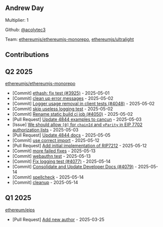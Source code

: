 
## Andrew Day
Multiplier: 1

Github: [@acolytec3](https://github.com/acolytec3)

Team: [ethereumjs/ethereumjs-monorepo](https://github.com/ethereumjs/ethereumjs-monorepo/pulls?q=is%3Apr+author%3Aacolytec3+), [ethereumjs/ultralight](https://github.com/ethereumjs/ultralight/pulls?q=is%3Apr+author%3Aacolytec3+)

## Contributions

## Q2 2025


[ethereumjs/ethereumjs-monorepo](https://github.com/ethereumjs/ethereumjs-monorepo)
* [Commit] [ethash: fix test (#3925)](https://github.com/ethereumjs/ethereumjs-monorepo/commit/2b2ff838c18d924c4b323bd85b17a636cdd394fa) - 2025-05-01
* [Commit] [clean up error messages](https://github.com/ethereumjs/ethereumjs-monorepo/commit/e4fbfcb5afa2fc51b267e8b40a962e154dada8da) - 2025-05-02
* [Commit] [Logger usage removal in client tests (#4048)](https://github.com/ethereumjs/ethereumjs-monorepo/commit/f041a6833127a061288ebc94b0c90fc928875ffa) - 2025-05-02
* [Commit] [skip useless logging test](https://github.com/ethereumjs/ethereumjs-monorepo/commit/6c2a12740e5fbea25c95bb5d13141c1b14b644dd) - 2025-05-02
* [Commit] [Rename static build ci job (#4050)](https://github.com/ethereumjs/ethereumjs-monorepo/commit/e300b10b35ca70917de555ec6080e8bacc4495f1) - 2025-05-02
* [Pull Request] [Update 4844 examples to cancun](https://github.com/ethereumjs/ethereumjs-monorepo/pull/4058) - 2025-05-03
* [Issue] [We should allow `[0]` for `chainId` and `yParity` in EIP 7702 authorization lists](https://github.com/ethereumjs/ethereumjs-monorepo/issues/4057) - 2025-05-03
* [Pull Request] [Update 4844 docs](https://github.com/ethereumjs/ethereumjs-monorepo/pull/4065) - 2025-05-05
* [Commit] [use correct import](https://github.com/ethereumjs/ethereumjs-monorepo/commit/6116c36171280716f5918ece5cdf747b667c7e0a) - 2025-05-12
* [Pull Request] [Add initial implementation of RIP7212](https://github.com/ethereumjs/ethereumjs-monorepo/pull/4075) - 2025-05-12
* [Commit] [more failed fixes](https://github.com/ethereumjs/ethereumjs-monorepo/commit/c3cc64f8053db0c86f364aafc5897f6af9f8d598) - 2025-05-13
* [Commit] [webauthn test](https://github.com/ethereumjs/ethereumjs-monorepo/commit/f4e1f02120e831fe30c98773daf7b291fa17014d) - 2025-05-13
* [Commit] [Fix logging test (#4077)](https://github.com/ethereumjs/ethereumjs-monorepo/commit/88f0560ae1f58d7bb1e21ba08ddc97842d6960d5) - 2025-05-14
* [Commit] [Consolidate and Update Developer Docs (#4079)](https://github.com/ethereumjs/ethereumjs-monorepo/commit/3bb0617fc6e0c75110c0c198288ab2788f6dab2e) - 2025-05-14
* [Commit] [spellcheck](https://github.com/ethereumjs/ethereumjs-monorepo/commit/afaa65aa7f0717fc2de5b5559fc19053f9890a95) - 2025-05-14
* [Commit] [cleanup](https://github.com/ethereumjs/ethereumjs-monorepo/commit/a1e01b1a78b8fbf292cb32082dad72ecfa154a83) - 2025-05-14
## Q1 2025

[ethereum/eips](https://github.com/ethereum/eips)
* [Pull Request] [Add new author](https://github.com/ethereum/EIPs/pull/9538) - 2025-03-25
